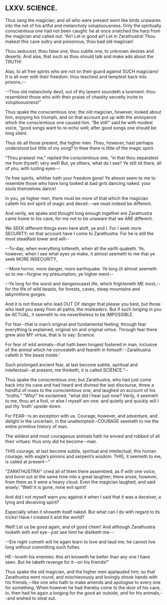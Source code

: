 ## LXXV. SCIENCE.

Thus sang the magician; and all who were present went like birds
unawares into the net of his artful and melancholy voluptuousness.
Only the spiritually conscientious one had not been caught: he at once
snatched the harp from the magician and called out: “Air! Let in good
air! Let in Zarathustra! Thou makest this cave sultry and poisonous,
thou bad old magician!

Thou seducest, thou false one, thou subtle one, to unknown desires and
deserts. And alas, that such as thou should talk and make ado about the
TRUTH!

Alas, to all free spirits who are not on their guard against SUCH
magicians! It is all over with their freedom: thou teachest and temptest
back into prisons,--

--Thou old melancholy devil, out of thy lament soundeth a lurement: thou
resemblest those who with their praise of chastity secretly invite to
voluptuousness!”

Thus spake the conscientious one; the old magician, however, looked
about him, enjoying his triumph, and on that account put up with the
annoyance which the conscientious one caused him. “Be still!” said he
with modest voice, “good songs want to re-echo well; after good songs
one should be long silent.

Thus do all those present, the higher men. Thou, however, hast perhaps
understood but little of my song? In thee there is little of the magic
spirit.

“Thou praisest me,” replied the conscientious one, “in that thou
separatest me from thyself; very well! But, ye others, what do I see? Ye
still sit there, all of you, with lusting eyes--:

Ye free spirits, whither hath your freedom gone! Ye almost seem to me
to resemble those who have long looked at bad girls dancing naked: your
souls themselves dance!

In you, ye higher men, there must be more of that which the magician
calleth his evil spirit of magic and deceit:--we must indeed be
different.

And verily, we spake and thought long enough together ere Zarathustra
came home to his cave, for me not to be unaware that we ARE different.

We SEEK different things even here aloft, ye and I. For I seek more
SECURITY; on that account have I come to Zarathustra. For he is still
the most steadfast tower and will--

--To-day, when everything tottereth, when all the earth quaketh. Ye,
however, when I see what eyes ye make, it almost seemeth to me that ye
seek MORE INSECURITY,

--More horror, more danger, more earthquake. Ye long (it almost seemeth
so to me--forgive my presumption, ye higher men)--

--Ye long for the worst and dangerousest life, which frighteneth ME
most,--for the life of wild beasts, for forests, caves, steep mountains
and labyrinthine gorges.

And it is not those who lead OUT OF danger that please you best, but
those who lead you away from all paths, the misleaders. But if
such longing in you be ACTUAL, it seemeth to me nevertheless to be
IMPOSSIBLE.

For fear--that is man’s original and fundamental feeling; through fear
everything is explained, original sin and original virtue. Through fear
there grew also MY virtue, that is to say: Science.

For fear of wild animals--that hath been longest fostered in
man, inclusive of the animal which he concealeth and feareth in
himself:--Zarathustra calleth it ‘the beast inside.’

Such prolonged ancient fear, at last become subtle, spiritual and
intellectual--at present, me thinketh, it is called SCIENCE.”--

Thus spake the conscientious one; but Zarathustra, who had just come
back into his cave and had heard and divined the last discourse, threw a
handful of roses to the conscientious one, and laughed on account of
his “truths.” “Why!” he exclaimed, “what did I hear just now? Verily, it
seemeth to me, thou art a fool, or else I myself am one: and quietly and
quickly will I put thy ‘truth’ upside down.

For FEAR--is an exception with us. Courage, however, and adventure, and
delight in the uncertain, in the unattempted--COURAGE seemeth to me the
entire primitive history of man.

The wildest and most courageous animals hath he envied and robbed of all
their virtues: thus only did he become--man.

THIS courage, at last become subtle, spiritual and intellectual, this
human courage, with eagle’s pinions and serpent’s wisdom: THIS, it
seemeth to me, is called at present--”

“ZARATHUSTRA!” cried all of them there assembled, as if with one voice,
and burst out at the same time into a great laughter; there arose,
however, from them as it were a heavy cloud. Even the magician laughed,
and said wisely: “Well! It is gone, mine evil spirit!

And did I not myself warn you against it when I said that it was a
deceiver, a lying and deceiving spirit?

Especially when it showeth itself naked. But what can _I_ do with regard
to its tricks! Have _I_ created it and the world?

Well! Let us be good again, and of good cheer! And although Zarathustra
looketh with evil eye--just see him! he disliketh me--:

--Ere night cometh will he again learn to love and laud me; he cannot
live long without committing such follies.

HE--loveth his enemies: this art knoweth he better than any one I have
seen. But he taketh revenge for it--on his friends!”

Thus spake the old magician, and the higher men applauded him; so that
Zarathustra went round, and mischievously and lovingly shook hands with
his friends,--like one who hath to make amends and apologise to every
one for something. When however he had thereby come to the door of his
cave, lo, then had he again a longing for the good air outside, and for
his animals,--and wished to steal out.




